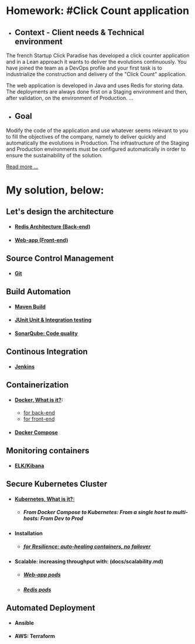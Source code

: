 # Homework: #Click Count application

- ## Context - Client needs & Technical environment

The french Startup Click Paradise has developed a click counter application and in a Lean approach
it wants to deliver the evolutions continuously.
You have joined the team as a DevOps profile and your first task is to industrialize
the construction and delivery of the "Click Count" application.

The web application is developed in Java and uses Redis for storing data. The deployments
are always done first on a Staging environment and then, after validation, on the environment of
Production. ...

- ## Goal

Modify the code of the application and use whatever seems relevant to you to fill
the objectives of the company, namely to deliver quickly and automatically the evolutions in
Production.
The infrastructure of the Staging and Production environments must be configured automatically
in order to ensure the sustainability of the solution. 

[Read more ...](docs/enonce.md)

# My solution, below:
## Let's design the architecture
- #### [Redis Architecture (Back-end)](docs/redis_architecture.md)
- #### [Web-app (Front-end)](docs/web_app.md)

## Source Control Management
- #### [Git](docs/source_control_management.md)

## Build Automation
- #### [Maven Build](docs/build_automation.md)
- #### [JUnit Unit & Integration testing](docs/maven_unit_test.md)
- #### [SonarQube: Code quality](docs/code_quality.md)

## Continous Integration
- #### [Jenkins](docs/continuous_integration.md)

## Containerization
- #### [Docker, What is it?](docs/docker.md):
  - [for back-end](docs/docker_back_end.md)
  - [for front-end](docs/docker_back_end.md)
- #### [Docker Compose](docs/docker_compose.md)

## Monitoring containers
- #### [ELK/Kibana](docs/monitoring_containers.md)

## Secure Kubernetes Cluster
- #### [Kubernetes, What is it?:](docs/kubernetes.md) 
  - ##### From Docker Compose to Kubernetes: From a single host to multi-hosts: From Dev to Prod
  
- #### Installation
  - ##### [for Resilience: auto-healing containers, no failover ](docs/replication.md)

- #### Scalable: increasing throughput with: (docs/scalability.md)
  - ##### [Web-app pods](docs/scalability_web-app.md)
  - ##### [Redis pods](docs/scalability_redis.md)


## Automated Deployment
- #### Ansible
- #### AWS: Terraform
